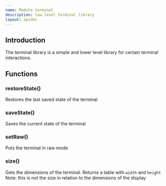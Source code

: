 ```yaml
---
name: Module terminal
description: low level terminal library
layout: apidoc
---
```


## Introduction
The terminal library is a simple and lower level library for certain terminal interactions.

## Functions
### restoreState()
Restores the last saved state of the terminal

### saveState()
Saves the current state of the terminal

### setRaw()
Puts the terminal in raw mode

### size()
Gets the dimensions of the terminal. Returns a table with `width` and `height`
Note: this is not the size in relation to the dimensions of the display

